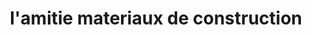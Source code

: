 ---
title: "l'amitie materiaux de construction"
url: /marchand-dessalines/lamitie-materiaux-de-construction/
shop: Eisenwaren
---